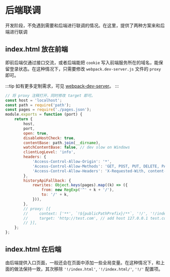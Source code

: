 # 后端联调

开发阶段，不免遇到需要和后端进行联调的情况。在这里，提供了两种方案来和后端进行联调

## index.html 放在前端

即前后端仅通过接口交流，或者后端能把 `cookie` 写入前端服务所在的域名，能保留登录状态。在这种情况下，只需要修改 `webpack.dev-server.js` 文件的 `proxy` 即可。

:::tip
如有更多定制需求，可见 [webpack-dev-server](https://webpack.js.org/configuration/dev-server/)。
:::

```javascript
// 将 proxy 注释打开，同时修改 target 即可。
const host = 'localhost';
const path = require('path');
const pages = require('./pages.json');
module.exports = function (port) {
    return {
        host,
        port,
        open: true,
        disableHostCheck: true,
        contentBase: path.join(__dirname),
        watchContentBase: false, // dev slow on Windows
        clientLogLevel: 'info',
        headers: {
            'Access-Control-Allow-Origin': '*',
            'Access-Control-Allow-Methods': 'GET, POST, PUT, DELETE, PATCH, OPTIONS',
            'Access-Control-Allow-Headers': 'X-Requested-With, content-type, Authorization',
        },
        historyApiFallback: {
            rewrites: Object.keys(pages).map((k) => ({
                from: new RegExp('^' + k + '/'),
                to: '/' + k,
            })),
        },
        // proxy: [{
        //     context: ['**', `!${publicPathPrefix}/**`, '!/', '!/index.html', '!/index.html/'],
        //     target: 'http://test.com', // add host 127.0.0.1 test.com
        // }],
    };
};
```

## index.html 在后端

由后端提供入口页面，一般还会在页面中添加一些全局变量。在这种情况下，和上面的做法保持一致，其次移除 `'!/index.html'`, `'!/index.html/'`, `'!/'` 配置项。
